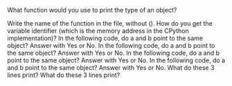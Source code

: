 What function would you use to print the type of an object?

Write the name of the function in the file, without ().
How do you get the variable identifier (which is the memory address in the CPython implementation)?
In the following code, do a and b point to the same object? Answer with Yes or No.
In the following code, do a and b point to the same object? Answer with Yes or No.
In the following code, do a and b point to the same object? Answer with Yes or No.
In the following code, do a and b point to the same object? Answer with Yes or No.
What do these 3 lines print?
What do these 3 lines print?
